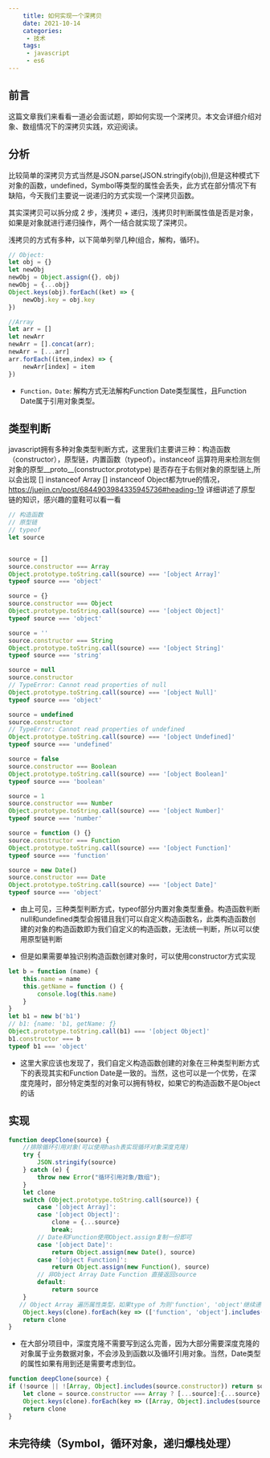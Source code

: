 ```yaml
---
    title: 如何实现一个深拷贝
    date: 2021-10-14
    categories:
     - 技术
    tags:
     - javascript
     - es6
---
```


<Boxx/>

## 前言

这篇文章我们来看看一道必会面试题，即如何实现一个深拷贝。本文会详细介绍对象、数组情况下的深拷贝实践，欢迎阅读。

## 分析

比较简单的深拷贝方式当然是JSON.parse(JSON.stringify(obj)),但是这种模式下对象的函数，undefined，Symbol等类型的属性会丢失，此方式在部分情况下有缺陷，今天我们主要说一说递归的方式实现一个深拷贝函数。

其实深拷贝可以拆分成 2 步，浅拷贝 + 递归，浅拷贝时判断属性值是否是对象，如果是对象就进行递归操作，两个一结合就实现了深拷贝。

浅拷贝的方式有多种，以下简单列举几种(组合，解构，循环)。

```javascript
// Object:
let obj = {}
let newObj
newObj = Object.assign({}, obj)
newObj = {...obj}
Object.keys(obj).forEach((ket) => {
    newObj.key = obj.key
})

//Array
let arr = []
let newArr
newArr = [].concat(arr);
newArr = [...arr]
arr.forEach((item,index) => {
    newArr[index] = item
})
```

- `Function，Date`: 解构方式无法解构Function Date类型属性，且Function Date属于引用对象类型。

## 类型判断

javascript拥有多种对象类型判断方式，这里我们主要讲三种：构造函数（constructor），原型链，内置函数（typeof）。instanceof 运算符用来检测左侧对象的原型__proto__(constructor.prototype) 是否存在于右侧对象的原型链上,所以会出现 [] instanceof Array  [] instanceof Object都为true的情况，https://juejin.cn/post/6844903984335945736#heading-19 详细讲述了原型链的知识，感兴趣的童鞋可以看一看

```javascript
// 构造函数
// 原型链
// typeof
let source


source = []
source.constructor === Array
Object.prototype.toString.call(source) === '[object Array]'
typeof source === 'object'

source = {}
source.constructor === Object
Object.prototype.toString.call(source) === '[object Object]'
typeof source === 'object'

source = ''
source.constructor === String
Object.prototype.toString.call(source) === '[object String]'
typeof source === 'string'

source = null 
source.constructor
// TypeError: Cannot read properties of null
Object.prototype.toString.call(source) === '[object Null]'
typeof source === 'object'

source = undefined
source.constructor
// TypeError: Cannot read properties of undefined
Object.prototype.toString.call(source) === '[object Undefined]'
typeof source === 'undefined'

source = false
source.constructor === Boolean
Object.prototype.toString.call(source) === '[object Boolean]'
typeof source === 'boolean'

source = 1
source.constructor === Number
Object.prototype.toString.call(source) === '[object Number]'
typeof source === 'number'

source = function () {}
source.constructor === Function
Object.prototype.toString.call(source) === '[object Function]'
typeof source === 'function'

source = new Date()
source.constructor === Date
Object.prototype.toString.call(source) === '[object Date]'
typeof source === 'object'
```

- 由上可见，三种类型判断方式，typeof部分内置对象类型重叠。构造函数判断null和undefined类型会报错且我们可以自定义构造函数名，此类构造函数创建的对象的构造函数即为我们自定义的构造函数，无法统一判断，所以可以使用原型链判断

- 但是如果需要单独识别构造函数创建对象时，可以使用constructor方式实现

```javascript
let b = function (name) {
    this.name = name
    this.getName = function () {
        console.log(this.name)
    }
}
let b1 = new b('b1')
// b1: {name: 'b1, getName: ƒ}
Object.prototype.toString.call(b1) === '[object Object]'
b1.constructor === b
typeof b1 === 'object'
```

- 这里大家应该也发现了，我们自定义构造函数创建的对象在三种类型判断方式下的表现其实和Function Date是一致的。当然，这也可以是一个优势，在深度克隆时，部分特定类型的对象可以拥有特权，如果它的构造函数不是Object的话

## 实现

```javascript
function deepClone(source) {
    //排除循环引用对象(可以使用hash表实现循环对象深度克隆)
    try {
        JSON.stringify(source)
    } catch (e) {
        throw new Error("循环引用对象/数组");
    }
    let clone
    switch (Object.prototype.toString.call(source)) {
        case '[object Array]':
        case '[object Object]':
            clone = {...source}
            break;
        // Date和Function使用Object.assign复制一份即可
        case '[object Date]':
            return Object.assign(new Date(), source)
        case '[object Function]':
            return Object.assign(new Function(), source)
        // 非Object Array Date Function 直接返回source
        default:
            return source
    }
   // Object Array 遍历属性类型，如果type of 为则'function', 'object'继续递归
    Object.keys(clone).forEach(key => (['function', 'object'].includes(typeof clone[key]) && (clone[key] = deepClone(clone[key]))))
    return clone
}
```

- 在大部分项目中，深度克隆不需要写到这么完善，因为大部分需要深度克隆的对象属于业务数据对象，不会涉及到函数以及循环引用对象。当然，Date类型的属性如果有用到还是需要考虑到位。

```javascript
function deepClone(source) {
if (!source || ![Array, Object].includes(source.constructor)) return source
    let clone = source.constructor === Array ? [...source]:{...source}
    Object.keys(clone).forEach(key => ([Array, Object].includes(source.constructor) && (clone[key] = deepClone(clone[key]))))
    return clone
}
```

## 未完待续（Symbol，循环对象，递归爆栈处理）
